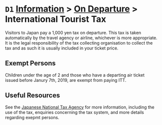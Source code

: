 # `D1` [Information](../../) > [On Departure](../) > International Tourist Tax

Visitors to Japan pay a 1,000 yen tax on departure. This tax is taken automatically by the travel agency or airline, whichever is more appropriate. It is the legal responsibility of the tax collecting organisation to collect the tax and as such it is usually included in your ticket price.

## Exempt Persons
Children under the age of 2 and those who have a departing air ticket issued before Janury 7th, 2019, are exempt from paying ITT.

## Useful Resources
See the [Japanese National Tax Agency](https://nta.go.jp) for more information, including the use of the tax, enquiries concerning the tax system, and more details regarding exepmt persons.
